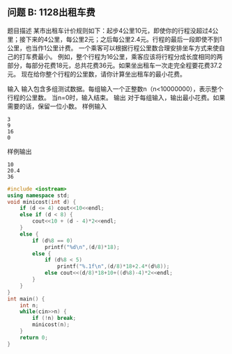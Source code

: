 ﻿问题 B: 1128出租车费
--------------

 
题目描述
某市出租车计价规则如下：起步4公里10元，即使你的行程没超过4公里；接下来的4公里，每公里2元；之后每公里2.4元。行程的最后一段即使不到1公里，也当作1公里计费。
一个乘客可以根据行程公里数合理安排坐车方式来使自己的打车费最小。
例如，整个行程为16公里，乘客应该将行程分成长度相同的两部分，每部分花费18元，总共花费36元。如果坐出租车一次走完全程要花费37.2元。
现在给你整个行程的公里数，请你计算坐出租车的最小花费。

输入
输入包含多组测试数据。每组输入一个正整数n（n<10000000），表示整个行程的公里数。
当n=0时，输入结束。
输出
对于每组输入，输出最小花费。如果需要的话，保留一位小数。
样例输入

```
3
9
16
0
```

样例输出

```
10
20.4
36
```

```C++
#include <iostream>
using namespace std;
void minicost(int d) {
    if (d <= 4) cout<<10<<endl;
    else if (d < 8) {
        cout<<10 + (d - 4)*2<<endl;
    }
    else {
        if (d%8 == 0)
            printf("%d\n",(d/8)*18);
        else {
            if (d%8 < 5)
                printf("%.1f\n",(d/8)*18+2.4*(d%8));
            else cout<<(d/8)*18+10+((d%8)-4)*2<<endl;
        }
    }
}
int main() {
    int n;
    while(cin>>n) {
        if (!n) break;
        minicost(n);
    }
    return 0;
}
```